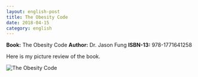 ```yaml
---
layout: english-post
title: The Obesity Code
date: 2018-04-15
category: english
---
```


**Book:** The Obesity Code
**Author:** Dr. Jason Fung
**ISBN-13:** 978-1771641258

Here is my picture review of the book.

![The Obesity Code]({{site.english.img-path}}/premkumar-masilamani-the-obesity-code-small.jpg)

